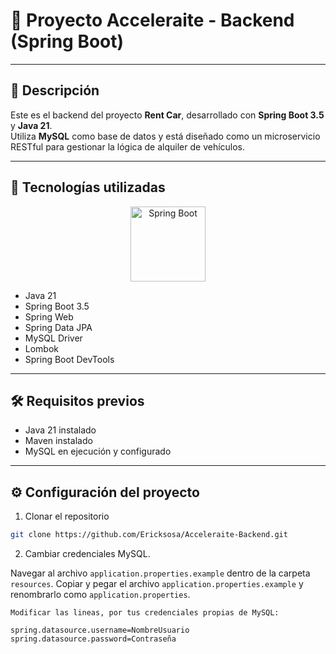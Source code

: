 # 🚗 Proyecto **Acceleraite** - Backend (Spring Boot)

---

## 📖 Descripción

Este es el backend del proyecto **Rent Car**, desarrollado con **Spring Boot 3.5** y **Java 21**.  
Utiliza **MySQL** como base de datos y está diseñado como un microservicio RESTful para gestionar la lógica de alquiler de vehículos.

---

## 🚀 Tecnologías utilizadas

<p align="center">
  <img src="https://miro.medium.com/v2/resize:fit:1200/1*gxXLMIuJDHCH7fwIgEP1cg.png" alt="Spring Boot" width="120"/>
</p>

- Java 21
- Spring Boot 3.5
- Spring Web
- Spring Data JPA
- MySQL Driver
- Lombok
- Spring Boot DevTools

---

## 🛠 Requisitos previos

- Java 21 instalado
- Maven instalado
- MySQL en ejecución y configurado

---

## ⚙️ Configuración del proyecto

1. Clonar el repositorio
```bash
git clone https://github.com/Ericksosa/Acceleraite-Backend.git
```
2. Cambiar credenciales MySQL.

Navegar al archivo ```application.properties.example``` dentro de la carpeta ```resources```.
Copiar y pegar el archivo ```application.properties.example``` y renombrarlo como ```application.properties```.


```declarative
Modificar las lineas, por tus credenciales propias de MySQL:

spring.datasource.username=NombreUsuario
spring.datasource.password=Contraseña
```
